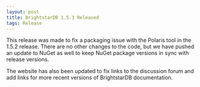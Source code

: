```yaml
---
layout: post
title: BrightstarDB 1.5.3 Released
tags: Release
---
```

This release was made to fix a packaging issue with the Polaris tool in the 1.5.2 release. There are no other changes to the code, but we have pushed an update to NuGet as well to keep NuGet package versions in sync with release versions.

The website has also been updated to fix links to the discussion forum and add links for more recent versions of BrightstarDB documentation.
